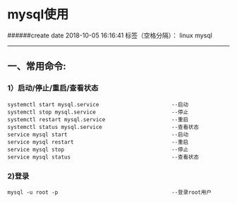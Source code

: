 ﻿# mysql使用
######create date 2018-10-05 16:16:41
标签（空格分隔）： linux mysql

---

## 一、常用命令:
### 1）启动/停止/重启/查看状态
    systemctl start mysql.service                       --启动
    systemctl stop mysql.service                        --停止
    systemctl restart mysql.service                     --重启
    systemctl status mysql.service                      --查看状态
    service mysql start                                 --启动
    service mysql restart                               --重启
    service mysql stop                                  --停止
    service mysql status                                --查看状态
    
### 2)登录
    mysql -u root -p                                    --登录root用户 
    




